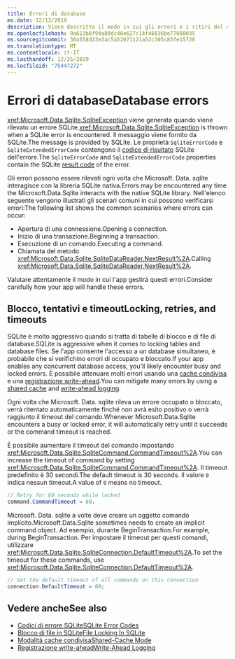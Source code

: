 ```yaml
---
title: Errori di database
ms.date: 12/13/2019
description: Viene descritto il modo in cui gli errori e i ritiri del database vengono gestiti dalla libreria.
ms.openlocfilehash: 9a613b6f94a89dc40e627c14f46836be77080035
ms.sourcegitcommit: 30a558d23e3ac5a52071121a52c305c85fe15726
ms.translationtype: MT
ms.contentlocale: it-IT
ms.lasthandoff: 12/25/2019
ms.locfileid: "75447272"
---
```

# <a name="database-errors"></a><span data-ttu-id="80403-103">Errori di database</span><span class="sxs-lookup"><span data-stu-id="80403-103">Database errors</span></span>

<span data-ttu-id="80403-104"><xref:Microsoft.Data.Sqlite.SqliteException> viene generata quando viene rilevato un errore SQLite.</span><span class="sxs-lookup"><span data-stu-id="80403-104"><xref:Microsoft.Data.Sqlite.SqliteException> is thrown when a SQLite error is encountered.</span></span> <span data-ttu-id="80403-105">Il messaggio viene fornito da SQLite.</span><span class="sxs-lookup"><span data-stu-id="80403-105">The message is provided by SQLite.</span></span> <span data-ttu-id="80403-106">Le proprietà `SqliteErrorCode` e `SqliteExtendedErrorCode` contengono il [codice di risultato](https://www.sqlite.org/rescode.html) SQLite dell'errore.</span><span class="sxs-lookup"><span data-stu-id="80403-106">The `SqliteErrorCode` and `SqliteExtendedErrorCode` properties contain the SQLite [result code](https://www.sqlite.org/rescode.html) of the error.</span></span>

<span data-ttu-id="80403-107">Gli errori possono essere rilevati ogni volta che Microsoft. Data. sqlite interagisce con la libreria SQLite nativa.</span><span class="sxs-lookup"><span data-stu-id="80403-107">Errors may be encountered any time the Microsoft.Data.Sqlite interacts with the native SQLite library.</span></span> <span data-ttu-id="80403-108">Nell'elenco seguente vengono illustrati gli scenari comuni in cui possono verificarsi errori:</span><span class="sxs-lookup"><span data-stu-id="80403-108">The following list shows the common scenarios where errors can occur:</span></span>

* <span data-ttu-id="80403-109">Apertura di una connessione.</span><span class="sxs-lookup"><span data-stu-id="80403-109">Opening a connection.</span></span>
* <span data-ttu-id="80403-110">Inizio di una transazione.</span><span class="sxs-lookup"><span data-stu-id="80403-110">Beginning a transaction.</span></span>
* <span data-ttu-id="80403-111">Esecuzione di un comando.</span><span class="sxs-lookup"><span data-stu-id="80403-111">Executing a command.</span></span>
* <span data-ttu-id="80403-112">Chiamata del metodo <xref:Microsoft.Data.Sqlite.SqliteDataReader.NextResult%2A>.</span><span class="sxs-lookup"><span data-stu-id="80403-112">Calling <xref:Microsoft.Data.Sqlite.SqliteDataReader.NextResult%2A>.</span></span>

<span data-ttu-id="80403-113">Valutare attentamente il modo in cui l'app gestirà questi errori.</span><span class="sxs-lookup"><span data-stu-id="80403-113">Consider carefully how your app will handle these errors.</span></span>

## <a name="locking-retries-and-timeouts"></a><span data-ttu-id="80403-114">Blocco, tentativi e timeout</span><span class="sxs-lookup"><span data-stu-id="80403-114">Locking, retries, and timeouts</span></span>

<span data-ttu-id="80403-115">SQLite è molto aggressivo quando si tratta di tabelle di blocco e di file di database.</span><span class="sxs-lookup"><span data-stu-id="80403-115">SQLite is aggressive when it comes to locking tables and database files.</span></span> <span data-ttu-id="80403-116">Se l'app consente l'accesso a un database simultaneo, è probabile che si verifichino errori di occupato e bloccato.</span><span class="sxs-lookup"><span data-stu-id="80403-116">If your app enables any concurrent database access, you'll likely encounter busy and locked errors.</span></span> <span data-ttu-id="80403-117">È possibile attenuare molti errori usando una [cache condivisa](connection-strings.md#cache) e una [registrazione write-ahead](async.md).</span><span class="sxs-lookup"><span data-stu-id="80403-117">You can mitigate many errors by using a [shared cache](connection-strings.md#cache) and [write-ahead logging](async.md).</span></span>

<span data-ttu-id="80403-118">Ogni volta che Microsoft. Data. sqlite rileva un errore occupato o bloccato, verrà ritentato automaticamente finché non avrà esito positivo o verrà raggiunto il timeout del comando.</span><span class="sxs-lookup"><span data-stu-id="80403-118">Whenever Microsoft.Data.Sqlite encounters a busy or locked error, it will automatically retry until it succeeds or the command timeout is reached.</span></span>

<span data-ttu-id="80403-119">È possibile aumentare il timeout del comando impostando <xref:Microsoft.Data.Sqlite.SqliteCommand.CommandTimeout%2A>.</span><span class="sxs-lookup"><span data-stu-id="80403-119">You can increase the timeout of command by setting <xref:Microsoft.Data.Sqlite.SqliteCommand.CommandTimeout%2A>.</span></span> <span data-ttu-id="80403-120">Il timeout predefinito è 30 secondi.</span><span class="sxs-lookup"><span data-stu-id="80403-120">The default timeout is 30 seconds.</span></span> <span data-ttu-id="80403-121">Il valore `0` indica nessun timeout.</span><span class="sxs-lookup"><span data-stu-id="80403-121">A value of `0` means no timeout.</span></span>

```csharp
// Retry for 60 seconds while locked
command.CommandTimeout = 60;
```

<span data-ttu-id="80403-122">Microsoft. Data. sqlite a volte deve creare un oggetto comando implicito.</span><span class="sxs-lookup"><span data-stu-id="80403-122">Microsoft.Data.Sqlite sometimes needs to create an implicit command object.</span></span> <span data-ttu-id="80403-123">Ad esempio, durante BeginTransaction.</span><span class="sxs-lookup"><span data-stu-id="80403-123">For example, during BeginTransaction.</span></span> <span data-ttu-id="80403-124">Per impostare il timeout per questi comandi, utilizzare <xref:Microsoft.Data.Sqlite.SqliteConnection.DefaultTimeout%2A>.</span><span class="sxs-lookup"><span data-stu-id="80403-124">To set the timeout for these commands, use <xref:Microsoft.Data.Sqlite.SqliteConnection.DefaultTimeout%2A>.</span></span>

```csharp
// Set the default timeout of all commands on this connection
connection.DefaultTimeout = 60;
```

## <a name="see-also"></a><span data-ttu-id="80403-125">Vedere anche</span><span class="sxs-lookup"><span data-stu-id="80403-125">See also</span></span>

* [<span data-ttu-id="80403-126">Codici di errore SQLite</span><span class="sxs-lookup"><span data-stu-id="80403-126">SQLite Error Codes</span></span>](https://www.sqlite.org/rescode.html)
* [<span data-ttu-id="80403-127">Blocco di file in SQLite</span><span class="sxs-lookup"><span data-stu-id="80403-127">File Locking In SQLite</span></span>](https://www.sqlite.org/lockingv3.html)
* [<span data-ttu-id="80403-128">Modalità cache condivisa</span><span class="sxs-lookup"><span data-stu-id="80403-128">Shared-Cache Mode</span></span>](https://www.sqlite.org/sharedcache.html)
* [<span data-ttu-id="80403-129">Registrazione write-ahead</span><span class="sxs-lookup"><span data-stu-id="80403-129">Write-Ahead Logging</span></span>](https://www.sqlite.org/wal.html)
